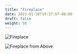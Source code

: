 ```yaml
---
title: "Fireplace"
date: 2021-01-30T19:37:57-08:00
draft: false
weight: 50 
---
```


<img
  class="photo"
  src="/wom/static/photos/fireplace1.jpg"
  alt="Fireplace" />

<img
  class="photo"
  src="/wom/static/photos/fireplace2.jpg"
  alt="Fireplace from Above" />

